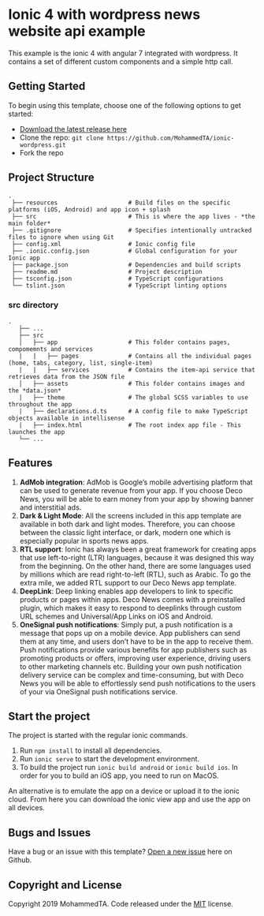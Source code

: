 # Ionic 4 with wordpress news website api example

This example is the ionic 4 with angular 7 integrated with wordpress. It contains a set of different custom components and a simple http call.


## Getting Started

To begin using this template, choose one of the following options to get started:
* [Download the latest release here](https://github.com/MohammedTA/ionic-wordpress/archive/master.zip)
* Clone the repo: `git clone https://github.com/MohammedTA/ionic-wordpress.git`
* Fork the repo

## Project Structure

```
.
 ├── resources                    # Build files on the specific platforms (iOS, Android) and app icon + splash
 ├── src                          # This is where the app lives - *the main folder*
 ├── .gitignore                   # Specifies intentionally untracked files to ignore when using Git
 ├── config.xml                   # Ionic config file
 ├── .ionic.config.json           # Global configuration for your Ionic app
 ├── package.json                 # Dependencies and build scripts
 ├── readme.md                    # Project description
 ├── tsconfig.json                # TypeScript configurations
 └── tslint.json                  # TypeScript linting options
```

### src directory
```
.
   ├── ...
   ├── src                       
   │   ├── app                    # This folder contains pages, compomemnts and services
   |   |   ├── pages              # Contains all the individual pages (home, tabs, category, list, single-item)
   |   |   ├── services           # Contains the item-api service that retrieves data from the JSON file
   │   ├── assets                 # This folder contains images and the *data.json*
   |   ├── theme                  # The global SCSS variables to use throughout the app
   |   ├── declarations.d.ts      # A config file to make TypeScript objects available in intellisense
   |   ├── index.html             # The root index app file - This launches the app
   └── ...
```
## Features
1. **AdMob integration**: AdMob is Google’s mobile advertising platform that can be used to generate revenue from your app. If you choose Deco News, you will be able to earn money from your app by showing banner and interstitial ads.
2. **Dark & Light Mode**: All the screens included in this app template are available in both dark and light modes. Therefore, you can choose between the classic light interface, or dark, modern one which is especially popular in sports news apps.
3. **RTL support**: Ionic has always been a great framework for creating apps that use left-to-right (LTR) languages, because it was designed this way from the beginning. On the other hand, there are some languages used by millions which are read right-to-left (RTL), such as Arabic. To go the extra mile, we added RTL support to our Deco News app template.
4. **DeepLink**: Deep linking enables app developers to link to specific products or pages within apps. Deco News comes with a preinstalled plugin, which makes it easy to respond to deeplinks through custom URL schemes and Universal/App Links on iOS and Android.
5. **OneSignal push notifications**: Simply put, a push notification is a message that pops up on a mobile device. App publishers can send them at any time, and users don’t have to be in the app to receive them. Push notifications provide various benefits for app publishers such as promoting products or offers, improving user experience, driving users to other marketing channels etc. Building your own push notification delivery service can be complex and time-consuming, but with Deco News you will be able to effortlessly send push notifications to the users of your via OneSignal push notifications service.

## Start the project
The project is started with the regular ionic commands.

1. Run `npm install` to install all dependencies.
2. Run `ionic serve` to start the development environment.
3. To build the project run `ionic build android` or `ionic build ios`. In order for you to build an iOS app, you need to run on MacOS.

An alternative is to emulate the app on a device or upload it to the ionic cloud. From here you can download the ionic view app and use the app on all devices.

## Bugs and Issues

Have a bug or an issue with this template? [Open a new issue](https://github.com/MohammedTA/ionic-wordpress/issues) here on Github.

## Copyright and License

Copyright 2019 MohammedTA. Code released under the [MIT](https://github.com/MohammedTA/ionic-wordpress/blob/master/LICENSE) license.
